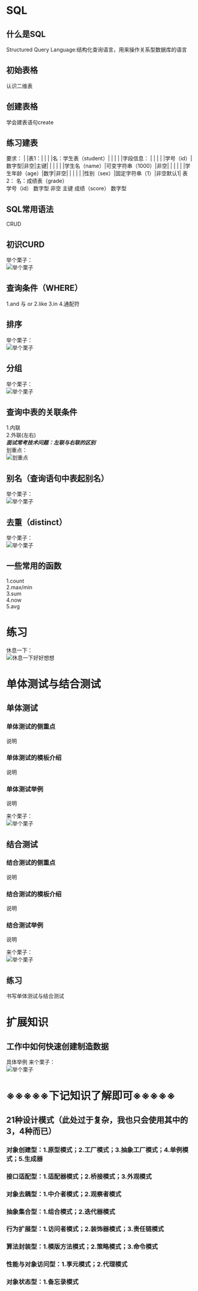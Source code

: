 # SQL
## 什么是SQL
  Structured Query Language:结构化查询语言，用来操作关系型数据库的语言

## 初始表格
  认识二维表

## 创建表格
  学会建表语句create

## 练习建表
  要求：
  |   |表1：|
  |   |     |名：学生表（student）|
  |   |     |                     |字段信息：
  |   |     |                     |          |学号（id）|数字型|非空|主键|
  |   |     |                     |          |学生名（name）|可变字符串（1000）|非空| 
  |   |     |                     |          |学生年龄（age）|数字|非空|
  |   |     |                     |          |性别（sex）|固定字符串（1）|非空默认1|
     表2：
         名：成绩表（grade）  
             学号（id）      数字型      非空   主键
             成绩（score）   数字型
 
## SQL常用语法
  CRUD

## 初识CURD
  举个栗子：<br/>
  ![举个栗子](https://img.ixintu.com/download/jpg/202001/2e6ec91cbd78b42e39ae3e92556b99d4.jpg!con)

## 查询条件（WHERE）
  1.and 与 or
  2.like
  3.in
  4.通配符
  

## 排序
  举个栗子：<br/>
  ![举个栗子](https://img.ixintu.com/download/jpg/202001/2e6ec91cbd78b42e39ae3e92556b99d4.jpg!con)


## 分组
  举个栗子：<br/>
  ![举个栗子](https://img.ixintu.com/download/jpg/202001/2e6ec91cbd78b42e39ae3e92556b99d4.jpg!con)


## 查询中表的关联条件
  1.内联<br/>
  2.外联(左右)<br/>
    ***面试常考技术问题：左联与右联的区别***<br/>
  划重点：<br/>
  ![划重点](https://img0.baidu.com/it/u=2572663376,3774858131&fm=253&fmt=auto&app=120&f=JPEG)

## 别名（查询语句中表起别名）
  举个栗子：<br/>
  ![举个栗子](https://img.ixintu.com/download/jpg/202001/2e6ec91cbd78b42e39ae3e92556b99d4.jpg!con)


## 去重（distinct）
  举个栗子：<br/>
  ![举个栗子](https://img.ixintu.com/download/jpg/202001/2e6ec91cbd78b42e39ae3e92556b99d4.jpg!con)


## 一些常用的函数
  1.count<br/>
  2.max/min<br/>
  3.sum<br/>
  4.now<br/>
  5.avg<br/>

# 练习
  

  休息一下：<br/>
  ![休息一下好好想想](https://gimg2.baidu.com/image_search/src=http%3A%2F%2Fc-ssl.duitang.com%2Fuploads%2Fitem%2F202003%2F12%2F20200312172704_LmVey.thumb.400_0.jpeg&refer=http%3A%2F%2Fc-ssl.duitang.com&app=2002&size=f9999,10000&q=a80&n=0&g=0n&fmt=auto?sec=1689470625&t=40b06035a20603c23a7425dd291814d1)
  




# 单体测试与结合测试
## 单体测试
### 单体测试的侧重点
  说明

### 单体测试的模板介绍
  说明

### 单体测试举例
  说明

  来个栗子：<br/>
  ![举个栗子](https://img.ixintu.com/download/jpg/202001/2e6ec91cbd78b42e39ae3e92556b99d4.jpg!con)


## 结合测试
### 结合测试的侧重点
  说明

### 结合测试的模板介绍
  说明

### 结合测试举例
  说明

  来个栗子：<br/>
  ![举个栗子](https://img.ixintu.com/download/jpg/202001/2e6ec91cbd78b42e39ae3e92556b99d4.jpg!con)

## 练习
  书写单体测试与结合测试


# 扩展知识
## 工作中如何快速创建制造数据
  具体举例
  来个栗子：<br/>
  ![举个栗子](https://img.ixintu.com/download/jpg/202001/2e6ec91cbd78b42e39ae3e92556b99d4.jpg!con)



# ※※※※※下记知识了解即可※※※※※
## 21种设计模式（此处过于复杂，我也只会使用其中的3，4种而已）
### 对象创建型：1.原型模式；2.工厂模式；3.抽象工厂模式；4.单例模式；5.生成器
### 接口适配型：1.适配器模式；2.桥接模式；3.外观模式
### 对象去耦型：1.中介者模式；2.观察者模式
### 抽象集合型：1.组合模式；2.迭代器模式
### 行为扩展型：1.访问者模式；2.装饰器模式；3.责任链模式
### 算法封装型：1.模版方法模式；2.策略模式；3.命令模式
### 性能与对象访问型：1.享元模式；2.代理模式
### 对象状态型：1.备忘录模式



